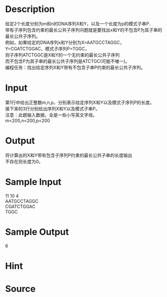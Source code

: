 
# Description

<div class="content"><div>给定2个长度分别为m和n的DNA序列X和Y，以及一个长度为p的模式子串P．</div>
<div>带有子序列包含约束的最长公共子序列问题就是要找出x和Y的不包含P为其子串的最长公共子序列。</div>
<div>例如，如果给定的DNA序列x和Y分别为X=AATGCCTAGGC，Y=CGATCTGGAC，模式子序列P=TGGC，</div>
<div>则子序列ATCTGGC是X和Y的一个无约束的最长公共子序列</div>
<div>而不包含P为其子串的最长公共子序列是ATCTGC(可能不唯一)。</div>
<div>编程任务：找出给定序列X和Y带有不包含子串P约束的最长公共子序列。</div></div>

# Input

<div class="content"><div>第1行中给出正整数m,n,p，分别表示给定序列X和Y以及模式子序列P的长度。</div>
<div>接下来的3行分别给出序列X和Y以及模式子串P。</div>
<div>注意：此题输入数据，全是一些小写英文字母。</div>
<div>m&lt;200,n&lt;200,p&lt;200</div></div>

# Output

<div class="content"><div>将计算出的X和Y带有包含子序列P约束的最长公共子串的长度输出</div>
<div>不存在则长度为0。</div></div>

# Sample Input

<div class="content"><span class="sampledata">11 10 4<br/>
AATGCCTAGGC<br/>
CGATCTGGAC<br/>
TGGC</span></div>

# Sample Output

<div class="content"><span class="sampledata">6<br/>
</span></div>

# Hint

<div class="content"><p></p></div>

# Source

<div class="content"><p><a href="problemset.php?search="></a></p></div>

